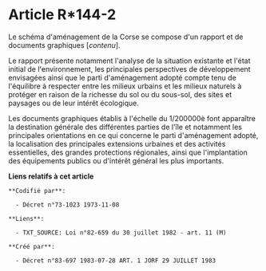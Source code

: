 # Article R*144-2

Le schéma d'aménagement de la Corse se compose d'un rapport et de documents graphiques [*contenu*].

Le rapport présente notamment l'analyse de la situation existante et l'état initial de l'environnement, les principales
perspectives de développement envisagées ainsi que le parti d'aménagement adopté compte tenu de l'équilibre à respecter entre
les milieux urbains et les milieux naturels à protéger en raison de la richesse du sol ou du sous-sol, des sites et paysages
ou de leur intérêt écologique.

Les documents graphiques établis à l'échelle du 1/200000è font apparaître la destination générale des différentes parties de
l'île et notamment les principales orientations en ce qui concerne le parti d'aménagement adopté, la localisation des
principales extensions urbaines et des activités essentielles, des grandes protections régionales, ainsi que l'implantation
des équipements publics ou d'intérêt général les plus importants.

**Liens relatifs à cet article**

	**Codifié par**:

	  - Décret n°73-1023 1973-11-08

	**Liens**:

	  - TXT_SOURCE: Loi n°82-659 du 30 juillet 1982 - art. 11 (M)

	**Créé par**:

	  - Décret n°83-697 1983-07-28 ART. 1 JORF 29 JUILLET 1983
